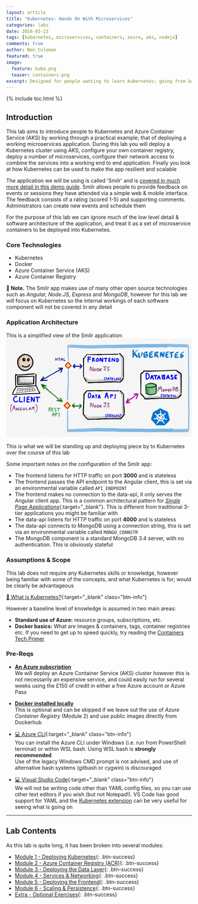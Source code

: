 ```yaml
---
layout: article
title: "Kubernetes: Hands On With Microservices"
categories: labs
date: 2018-03-23
tags: [kubernetes, microservices, containers, azure, aks, nodejs]
comments: true
author: Ben_Coleman
featured: true
image:
  feature: kube.png
  teaser: containers.png
excerpt: Designed for people wanting to learn Kubernetes; going from basics to deploying a real working microservices application, with clustering, scaling and persistence 
---
```


{% include toc.html %}

## Introduction
This lab aims to introduce people to Kubernetes and Azure Container Service (AKS) by working through a practical example; that of deploying a working microservices application. During this lab you will deploy a Kubernetes cluster using AKS, configure your own container registry, deploy a number of microservices, configure their network access to combine the services into a working end to end application. Finally you look at how Kubernetes can be used to make the app resilient and scalable

The application we will be using is called 'Smilr' and is [covered in much more detail in this demo guide](/demos/microservices/). Smilr allows people to provide feedback on events or sessions they have attended via a simple web & mobile interface. The feedback consists of a rating (scored 1-5) and supporting comments. Administrators can create new events and schedule them

For the purpose of this lab we can ignore much of the low level detail & software architecture of the application, and treat it as a set of microservice containers to be deployed into Kubernetes. 

### Core Technologies
- Kubernetes
- Docker
- Azure Container Service (AKS) 
- Azure Container Registry

**💬 Note.** The Smilr app makes use of many other open source technologies such as *Angular, Node.JS, Express* and *MongoDB*, however for this lab we will focus on Kubernetes so the internal workings of each software component will not be covered in any detail


### Application Architecture
This is a simplified view of the Smilr application:
![Application Architecture Diagram](/labs/kubernetes/images/arch.png)

This is what we will be standing up and deploying piece by to Kubernetes over the course of this lab

Some important notes on the configuration of the Smilr app:
- The frontend listens for HTTP traffic on port **3000** and is stateless
- The frontend passes the API endpoint to the Angular client, this is set via an environmental variable called `API_ENDPOINT`
- The frontend makes no connection to the data-api, it only serves the Angular client app. This is a common architectural pattern for [*Single Page Applications*](https://medium.com/@NeotericEU/single-page-application-vs-multiple-page-application-2591588efe58){:target="_blank"}. This is different from traditional 3-tier applications you might be familiar with
- The data-api listens for HTTP traffic on port **4000** and is stateless
- The data-api connects to MongoDB using a connection string, this is set via an environmental variable called `MONGO_CONNSTR`
- The MongoDB component is a standard MongoDB 3.4 server, with no authentication. This is obviously stateful 


### Assumptions & Scope
This lab does not require any Kubernetes skills or knowledge, however being familiar with some of the concepts, and what Kubernetes is for; would be clearly be advantageous 

[📘 What is Kubernetes?](https://kubernetes.io/docs/concepts/overview/what-is-kubernetes/){:target="_blank" class="btn-info"} 

However a baseline level of knowledge is assumed in two main areas:
- **Standard use of Azure:** resource groups, subscriptions, etc. 
- **Docker basics:** What are images & containers, tags, container registries etc. If you need to get up to speed quickly, try reading the [Containers Tech Primer](/guides/tech-primer-containers)


### Pre-Reqs
- [**An Azure subscription**](/guides/subscription/)  
We will deploy an Azure Container Service (AKS) cluster however this is not necessarily an expensive service, and could easily run for several weeks using the £150 of credit in either a free Azure account or Azure Pass 

- [**Docker installed locally**](/guides/docker)  
This is optional and can be skipped if we leave out the use of *Azure Container Registry* (Module 2) and use public images directly from Dockerhub

- [💻 Azure CLI](https://docs.microsoft.com/en-us/cli/azure/install-azure-cli?view=azure-cli-latest){:target="_blank" class="btn-info"}  
You can install the Azure CLI under Windows (i.e. run from PowerShell terminal) or within WSL bash. Using WSL bash is **strongly recommended**  
Use of the legacy Windows CMD prompt is not advised, and use of alternative bash systems (gitbash or cygwin) is discouraged

- [💻 Visual Studio Code](https://code.visualstudio.com/){:target="_blank" class="btn-info"}  
We will not be writing code other than YAML config files, so you can use other text editors if you wish (but not Notepad!). VS Code has good support for YAML and the [Kubernetes extension](https://marketplace.visualstudio.com/items?itemName=brendandburns.vs-kubernetes) can be very useful for seeing what is going on 

---

## Lab Contents
As this lab is quite long, it has been broken into several modules:

- [Module 1 - Deploying Kubernetes](part1){: .btn-success}  
- [Module 2 - Azure Container Registry (ACR)](part2){: .btn-success}  
- [Module 3 - Deploying the Data Layer](part3){: .btn-success}  
- [Module 4 - Services & Networking](part4){: .btn-success}
- [Module 5 - Deploying the Frontend](part5){: .btn-success}
- [Module 6 - Scaling & Persistence](part6){: .btn-success}
- [Extra - Optional Exercises](extra){: .btn-success}
